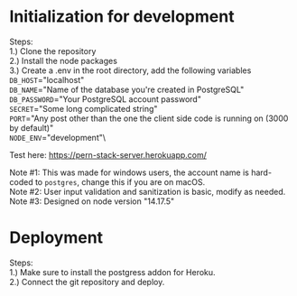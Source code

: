# Initialization for development
Steps:\
1.) Clone the repository\
2.) Install the node packages\
3.) Create a .env in the root directory, add the following variables\
`DB_HOST`="localhost"\
`DB_NAME`="Name of the database you're created in PostgreSQL"\
`DB_PASSWORD`="Your PostgreSQL account password"\
`SECRET`="Some long complicated string"\
`PORT`="Any post other than the one the client side code is running on (3000 by default)"\
`NODE_ENV`="development"\

Test here: https://pern-stack-server.herokuapp.com/

Note #1: This was made for windows users, the account name is hard-coded to `postgres`, change this if you are on macOS.\
Note #2: User input validation and sanitization is basic, modify as needed.\
Note #3: Designed on node version "14.17.5"

# Deployment
Steps:\
1.) Make sure to install the postgress addon for Heroku. \
2.) Connect the git repository and deploy.



